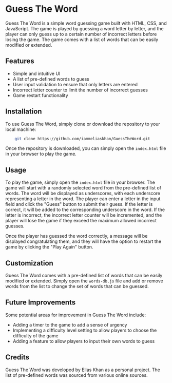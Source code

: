 # Guess The Word
Guess The Word is a simple word guessing game built with HTML, CSS, and JavaScript. The game is played by guessing a word letter by letter, and the player can only guess up to a certain number of incorrect letters before losing the game. The game comes with a list of words that can be easily modified or extended.

## Features
- Simple and intuitive UI
- A list of pre-defined words to guess
- User input validation to ensure that only letters are entered
- Incorrect letter counter to limit the number of incorrect guesses
- Game restart functionality
## Installation
To use Guess The Word, simply clone or download the repository to your local machine:

```bash
    git clone https://github.com/iammeliaskhan/GuessTheWord.git
```
Once the repository is downloaded, you can simply open the `index.html` file in your browser to play the game.

## Usage
To play the game, simply open the `index.html` file in your browser. The game will start with a randomly selected word from the pre-defined list of words. The word will be displayed as underscores, with each underscore representing a letter in the word. The player can enter a letter in the input field and click the "Guess" button to submit their guess. If the letter is correct, it will be added to the corresponding underscore in the word. If the letter is incorrect, the incorrect letter counter will be incremented, and the player will lose the game if they exceed the maximum allowed incorrect guesses.

Once the player has guessed the word correctly, a message will be displayed congratulating them, and they will have the option to restart the game by clicking the "Play Again" button.

## Customization
Guess The Word comes with a pre-defined list of words that can be easily modified or extended. Simply open the `words-db.js` file and add or remove words from the list to change the set of words that can be guessed.

## Future Improvements
Some potential areas for improvement in Guess The Word include:

- Adding a timer to the game to add a sense of urgency
- Implementing a difficulty level setting to allow players to choose the difficulty of the game
- Adding a feature to allow players to input their own words to guess
## Credits
Guess The Word was developed by Elias Khan as a personal project. The list of pre-defined words was sourced from various online sources.
